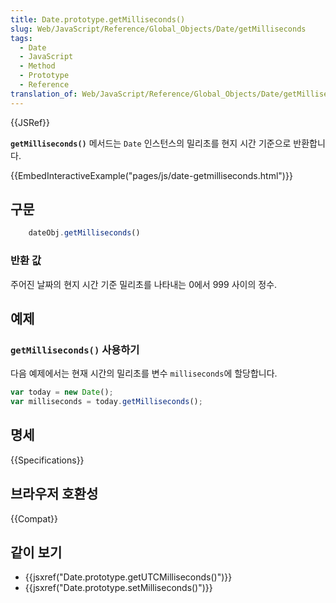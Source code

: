 ```yaml
---
title: Date.prototype.getMilliseconds()
slug: Web/JavaScript/Reference/Global_Objects/Date/getMilliseconds
tags:
  - Date
  - JavaScript
  - Method
  - Prototype
  - Reference
translation_of: Web/JavaScript/Reference/Global_Objects/Date/getMilliseconds
---
```


{{JSRef}}

**`getMilliseconds()`** 메서드는 `Date` 인스턴스의 밀리초를 현지 시간 기준으로 반환합니다.

{{EmbedInteractiveExample("pages/js/date-getmilliseconds.html")}}

## 구문

```js
    dateObj.getMilliseconds()
```

### 반환 값

주어진 날짜의 현지 시간 기준 밀리초를 나타내는 0에서 999 사이의 정수.

## 예제

### `getMilliseconds()` 사용하기

다음 예제에서는 현재 시간의 밀리초를 변수 `milliseconds`에 할당합니다.

```js
var today = new Date();
var milliseconds = today.getMilliseconds();
```

## 명세

{{Specifications}}

## 브라우저 호환성

{{Compat}}

## 같이 보기

- {{jsxref("Date.prototype.getUTCMilliseconds()")}}
- {{jsxref("Date.prototype.setMilliseconds()")}}
